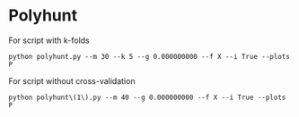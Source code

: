 # Polyhunt


For script with k-folds
```
python polyhunt.py --m 30 --k 5 --g 0.000000000 --f X --i True --plots P
```

For script without cross-validation
```
python polyhunt\(1\).py --m 40 --g 0.000000000 --f X --i True --plots P 
```
